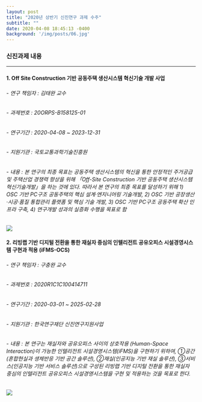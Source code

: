 ```yaml
---
layout: post
title: "2020년 상반기 신진연구 과제 수주"
subtitle: ""
date: 2020-04-08 18:45:13 -0400
background: '/img/posts/06.jpg'
---
```



### 신진과제 내용 
---
 
#### 1. Off Site Construction 기반 공동주택 생산시스템 혁신기술 개발 사업 ##
###### - 연구 책임자 : 김태완 교수 
###### - 과제번호 : 20ORPS-B158125-01 
###### - 연구기간 : 2020-04-08 ~ 2023-12-31  
###### - 지원기관 : 국토교통과학기술진흥원  
###### - 내용 : 본 연구의 최종 목표는 공동주택 생산시스템의 혁신을 통한 안정적인 주거공급 및 주택산업 경쟁력 향상을 위해 「Off-Site Construction 기반 공동주택 생산시스템 혁신기술개발」을 하는 것에 있다. 따라서 본 연구의 최종 목표를 달성하기 위해 1) OSC 기반 PC구조 공동주택의 핵심 설계·엔지니어링 기술개발, 2) OSC 기반 공장생산·시공·품질 통합관리 플랫폼 및 핵심 기술 개발, 3) OSC 기반 PC구조 공동주택 확산 인프라 구축, 4) 연구개발 성과의 실증화 수행을 목표로 함  

<img class="img-fluid" src="https://images.unsplash.com/photo-1471679984494-b1491dff4144?ixlib=rb-1.2.1&ixid=eyJhcHBfaWQiOjEyMDd9&auto=format&fit=crop&w=1350&q=80">
                  

#### 2. 리빙랩 기반 디지털 전환을 통한 재실자 중심의 인텔리전트 공유오피스 시설경영시스템 구현과 적용 (iFMS-OCS) ## 
###### - 연구 책임자 : 구충완 교수
###### - 과제번호 : 2020R1C1C100414711
###### - 연구기간 : 2020-03-01 ~ 2025-02-28
###### - 지원기관 : 한국연구재단 신진연구지원사업
###### - 내용 : 본 연구는 재실자와 공유오피스 사이의 상호작용 (Human-Space Interaction)이 가능한 인텔리전트 시설경영시스템(iFMS)을 구현하기 위하여, ①공간(혼합현실과 생체반응 기반 공간 솔루션), ②재실(인공지능 기반 재실 솔루션), ③서비스(인공지능 기반 서비스 솔루션)으로 구성된 리빙랩 기반 디지털 전환을 통한 재실자 중심의 인텔리전트 공유오피스 시설경영시스템을 구현 및 적용하는 것을 목표로 한다.

<img class="img-fluid" src="https://images.unsplash.com/photo-1532102235608-dc8fc689c9ab?ixlib=rb-1.2.1&auto=format&fit=crop&w=1350&q=80">
          
